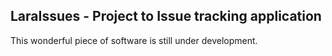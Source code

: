 ## LaraIssues - Project to Issue tracking application

This wonderful piece of software is still under development.